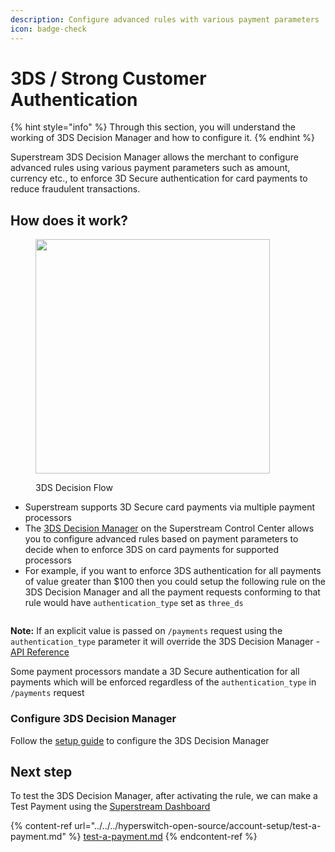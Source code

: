 ```yaml
---
description: Configure advanced rules with various payment parameters
icon: badge-check
---
```


# 3DS / Strong Customer Authentication

{% hint style="info" %}
Through this section, you will understand the working of 3DS Decision Manager and how to configure it.
{% endhint %}

Superstream 3DS Decision Manager allows the merchant to configure advanced rules using various payment parameters such as amount, currency etc., to enforce 3D Secure authentication for card payments to reduce fraudulent transactions.

## How does it work?

<figure><img src="../../../.gitbook/assets/final2.drawio.png" alt="" width="375"><figcaption><p>3DS Decision Flow</p></figcaption></figure>

* Superstream supports 3D Secure card payments via multiple payment processors
* The [3DS Decision Manager](https://app.hyperswitch.io/3ds) on the Superstream Control Center allows you to configure advanced rules based on payment parameters to decide when to enforce 3DS on card payments for supported processors
* For example, if you want to enforce 3DS authentication for all payments of value greater than $100 then you could setup the following rule on the 3DS Decision Manager and all the payment requests conforming to that rule would have `authentication_type` set as `three_ds`

<figure><img src="../../../.gitbook/assets/3ds-rule_example (1).png" alt=""><figcaption></figcaption></figure>

**Note:** If an explicit value is passed on `/payments` request using the `authentication_type` parameter it will override the 3DS Decision Manager - [API Reference](https://api-reference.hyperswitch.io/api-reference/payments/payments--create)

Some payment processors mandate a 3D Secure authentication for all payments which will be enforced regardless of the `authentication_type` in `/payments` request

### Configure 3DS Decision Manager

Follow the [setup guide](setup-guide.md) to configure the 3DS Decision Manager

## Next step&#x20;

To test the 3DS Decision Manager, after activating the rule, we can make a Test Payment using the [Superstream Dashboard ](https://app.hyperswitch.io/sdk)

{% content-ref url="../../../hyperswitch-open-source/account-setup/test-a-payment.md" %}
[test-a-payment.md](../../../hyperswitch-open-source/account-setup/test-a-payment.md)
{% endcontent-ref %}
